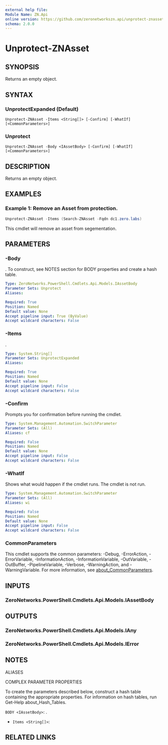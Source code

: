 ```yaml
---
external help file:
Module Name: ZN.Api
online version: https://github.com/zeronetworkszn.api/unprotect-znasset
schema: 2.0.0
---
```


# Unprotect-ZNAsset

## SYNOPSIS
Returns an empty object.

## SYNTAX

### UnprotectExpanded (Default)
```
Unprotect-ZNAsset -Items <String[]> [-Confirm] [-WhatIf] [<CommonParameters>]
```

### Unprotect
```
Unprotect-ZNAsset -Body <IAssetBody> [-Confirm] [-WhatIf] [<CommonParameters>]
```

## DESCRIPTION
Returns an empty object.

## EXAMPLES

### Example 1: Remove an Asset from protection.
```powershell
Unprotect-ZNAsset -Items (Search-ZNAsset -Fqdn dc1.zero.labs)
```

This cmdlet will remove an asset from segementation.

## PARAMETERS

### -Body
.
To construct, see NOTES section for BODY properties and create a hash table.

```yaml
Type: ZeroNetworks.PowerShell.Cmdlets.Api.Models.IAssetBody
Parameter Sets: Unprotect
Aliases:

Required: True
Position: Named
Default value: None
Accept pipeline input: True (ByValue)
Accept wildcard characters: False
```

### -Items
.

```yaml
Type: System.String[]
Parameter Sets: UnprotectExpanded
Aliases:

Required: True
Position: Named
Default value: None
Accept pipeline input: False
Accept wildcard characters: False
```

### -Confirm
Prompts you for confirmation before running the cmdlet.

```yaml
Type: System.Management.Automation.SwitchParameter
Parameter Sets: (All)
Aliases: cf

Required: False
Position: Named
Default value: None
Accept pipeline input: False
Accept wildcard characters: False
```

### -WhatIf
Shows what would happen if the cmdlet runs.
The cmdlet is not run.

```yaml
Type: System.Management.Automation.SwitchParameter
Parameter Sets: (All)
Aliases: wi

Required: False
Position: Named
Default value: None
Accept pipeline input: False
Accept wildcard characters: False
```

### CommonParameters
This cmdlet supports the common parameters: -Debug, -ErrorAction, -ErrorVariable, -InformationAction, -InformationVariable, -OutVariable, -OutBuffer, -PipelineVariable, -Verbose, -WarningAction, and -WarningVariable. For more information, see [about_CommonParameters](http://go.microsoft.com/fwlink/?LinkID=113216).

## INPUTS

### ZeroNetworks.PowerShell.Cmdlets.Api.Models.IAssetBody

## OUTPUTS

### ZeroNetworks.PowerShell.Cmdlets.Api.Models.IAny

### ZeroNetworks.PowerShell.Cmdlets.Api.Models.IError

## NOTES

ALIASES

COMPLEX PARAMETER PROPERTIES

To create the parameters described below, construct a hash table containing the appropriate properties. For information on hash tables, run Get-Help about_Hash_Tables.


`BODY <IAssetBody>`: .
  - `Items <String[]>`: 

## RELATED LINKS

